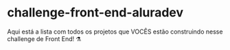 # challenge-front-end-aluradev
Aqui está a lista com todos os projetos que VOCÊS estão construindo nesse challenge de Front End! ⚗️
